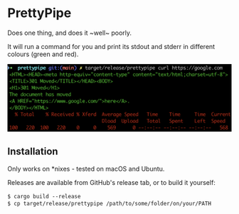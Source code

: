 # PrettyPipe

Does one thing, and does it ~well~ poorly.

It will run a command for you and print its stdout and stderr in different colours (green and red).

![Screenshot showing 'curl https://google.com' with green HTML and red progress info.](screenshot.png)

## Installation

Only works on \*nixes - tested on macOS and Ubuntu.

Releases are available from GitHub's release tab, or to build it yourself:

```
$ cargo build --release
$ cp target/release/prettypipe /path/to/some/folder/on/your/PATH
```
